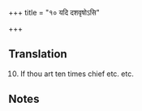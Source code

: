 +++
title = "१० यदि दशवृषोऽसि"

+++
## Translation
10. If thou art ten times chief etc. etc.

## Notes

